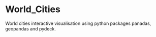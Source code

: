 # World_Cities
World cities interactive visualisation using python packages panadas, geopandas and pydeck.
